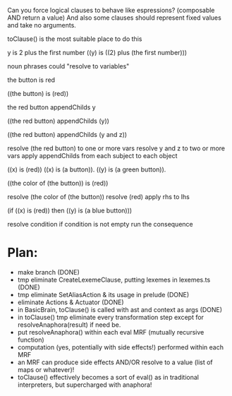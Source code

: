 Can you force logical clauses to behave like espressions? (composable AND return a value) And also some clauses should represent fixed values and take no arguments.

toClause() is the most suitable place to do this

y is 2 plus the first number 
((y) is ((2) plus (the first number)))

noun phrases could "resolve to variables"

the button is red

((the button) is (red))

the red button appendChilds y

((the red button) appendChilds (y))

((the red button) appendChilds (y and z))

resolve (the red button) to one or more vars
resolve y and z to two or more vars
apply appendChilds from each subject to each object

((x) is (red)) 
((x) is (a button)). 
((y) is (a green button)).


((the color of (the button)) is (red))

resolve (the color of (the button))
resolve (red)
apply rhs to lhs


(if ((x) is (red)) then ((y) is (a blue button)))


resolve condition
if condition is not empty run the consequence


# Plan:

* make branch (DONE)
* tmp eliminate CreateLexemeClause, putting lexemes in lexemes.ts (DONE)
* tmp eliminate SetAliasAction & its usage in prelude (DONE)
* eliminate Actions & Actuator (DONE)
* in BasicBrain, toClause() is called with ast and context as args (DONE)
* in toClause() tmp eliminate every transformation step except for resolveAnaphora(result) if need be.
* put resolveAnaphora() within each eval MRF (mutually recursive function)
* computation (yes, potentially with side effects!) performed within each MRF
* an MRF can produce side effects AND/OR resolve to a value (list of maps or whatever)!
* toClause() effectively becomes a sort of eval() as in traditional interpreters, but supercharged with anaphora!





